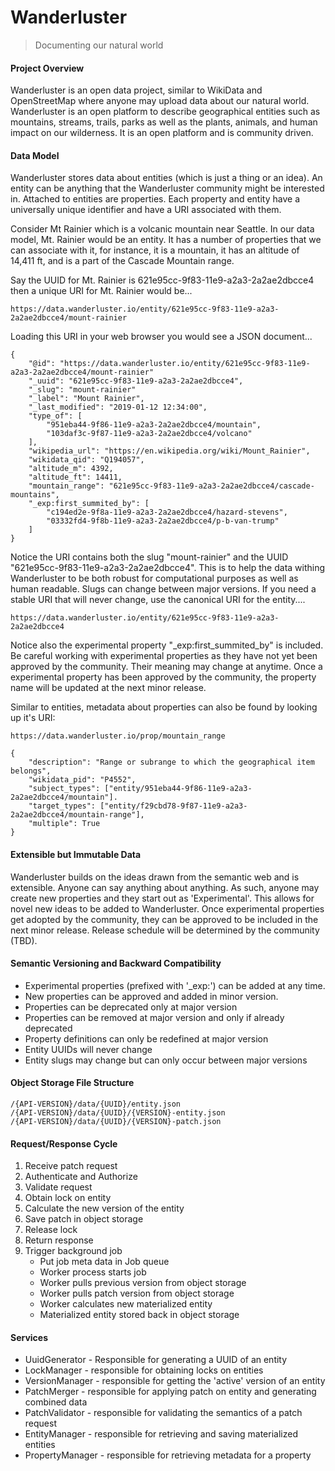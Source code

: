 # Wanderluster
> Documenting our natural world

#### Project Overview
Wanderluster is an open data project, similar to WikiData and OpenStreetMap where anyone may upload data about our natural world.  Wanderluster is an open platform to describe geographical entities such as mountains, streams, trails, parks as well as the plants, animals, and human impact on our wilderness.  It is an open platform and is community driven.

#### Data Model
Wanderluster stores data about entities (which is just a thing or an idea).  An entity can be anything that the Wanderluster community might be interested in. Attached to entities are properties.  Each property and entity have a universally unique identifier and have a URI associated with them.

Consider Mt Rainier which is a volcanic mountain near Seattle.  In our data model, Mt. Rainier would be an entity.  It has a number of properties that we can associate with it, for instance, it is a mountain, it has an altitude of 14,411 ft, and is a part of the Cascade Mountain range.

Say the UUID for Mt. Rainier is 621e95cc-9f83-11e9-a2a3-2a2ae2dbcce4 then a unique URI for Mt. Rainier would be...

    https://data.wanderluster.io/entity/621e95cc-9f83-11e9-a2a3-2a2ae2dbcce4/mount-rainier

Loading this URI in your web browser you would see a JSON document...

    {
        "@id": "https://data.wanderluster.io/entity/621e95cc-9f83-11e9-a2a3-2a2ae2dbcce4/mount-rainier"
        "_uuid": "621e95cc-9f83-11e9-a2a3-2a2ae2dbcce4",
        "_slug": "mount-rainier"
        "_label": "Mount Rainier",
        "_last_modified": "2019-01-12 12:34:00",
        "type_of": [
            "951eba44-9f86-11e9-a2a3-2a2ae2dbcce4/mountain",
            "103daf3c-9f87-11e9-a2a3-2a2ae2dbcce4/volcano"
        ],
        "wikipedia_url": "https://en.wikipedia.org/wiki/Mount_Rainier",
        "wikidata_qid": "Q194057",
        "altitude_m": 4392, 
        "altitude_ft": 14411,
        "mountain_range": "621e95cc-9f83-11e9-a2a3-2a2ae2dbcce4/cascade-mountains",
        "_exp:first_summited_by": [
            "c194ed2e-9f8a-11e9-a2a3-2a2ae2dbcce4/hazard-stevens",
            "03332fd4-9f8b-11e9-a2a3-2a2ae2dbcce4/p-b-van-trump"
        ]
    }

Notice the URI contains both the slug "mount-rainier" and the UUID "621e95cc-9f83-11e9-a2a3-2a2ae2dbcce4".  This is to help the data withing Wanderluster to be both robust for computational purposes as well as human readable.  Slugs can change between major versions.  If you need a stable URI that will never change, use the canonical URI for the entity....

    https://data.wanderluster.io/entity/621e95cc-9f83-11e9-a2a3-2a2ae2dbcce4

Notice also the experimental property "_exp:first_summited_by" is included.  Be careful working with experimental properties as they have not yet been approved by the community.  Their meaning may change at anytime.  Once a experimental property has been approved by the community, the property name will be updated at the next minor release.

Similar to entities, metadata about properties can also be found by looking up it's URI:

    https://data.wanderluster.io/prop/mountain_range
    
    {
        "description": "Range or subrange to which the geographical item belongs",
        "wikidata_pid": "P4552",
        "subject_types": ["entity/951eba44-9f86-11e9-a2a3-2a2ae2dbcce4/mountain"].
        "target_types": ["entity/f29cbd78-9f87-11e9-a2a3-2a2ae2dbcce4/mountain-range"],
        "multiple": True
    }

#### Extensible but Immutable Data 
Wanderluster builds on the ideas drawn from the semantic web and is extensible.  Anyone can say anything about anything.  As such, anyone may create new properties and they start out as 'Experimental'.  This allows for novel new ideas to be added to Wanderluster.  Once experimental properties get adopted by the community, they can be approved to be included in the next minor release.  Release schedule will be determined by the community (TBD).

#### Semantic Versioning and Backward Compatibility
- Experimental properties (prefixed with '_exp:') can be added at any time.
- New properties can be approved and added in minor version.
- Properties can be deprecated only at major version
- Properties can be removed at major version and only if already deprecated
- Property definitions can only be redefined at major version
- Entity UUIDs will never change
- Entity slugs may change but can only occur between major versions

#### Object Storage File Structure

    /{API-VERSION}/data/{UUID}/entity.json
    /{API-VERSION}/data/{UUID}/{VERSION}-entity.json
    /{API-VERSION}/data/{UUID}/{VERSION}-patch.json

#### Request/Response Cycle

1. Receive patch request
2. Authenticate and Authorize
3. Validate request
4. Obtain lock on entity
5. Calculate the new version of the entity
6. Save patch in object storage
7. Release lock
8. Return response
9. Trigger background job
    * Put job meta data in Job queue
    * Worker process starts job
    * Worker pulls previous version from object storage
    * Worker pulls patch version from object storage
    * Worker calculates new materialized entity
    * Materialized entity stored back in object storage

#### Services
- UuidGenerator - Responsible for generating a UUID of an entity
- LockManager - responsible for obtaining locks on entities
- VersionManager - responsible for getting the 'active' version of an entity
- PatchMerger - responsible for applying patch on entity and generating combined data
- PatchValidator - responsible for validating the semantics of a patch request
- EntityManager - responsible for retrieving and saving materialized entities
- PropertyManager - responsible for retrieving metadata for a property





